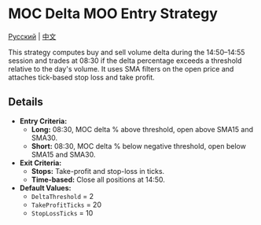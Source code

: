 # MOC Delta MOO Entry Strategy
[Русский](README_ru.md) | [中文](README_cn.md)

This strategy computes buy and sell volume delta during the 14:50–14:55 session and trades at 08:30 if the delta percentage exceeds a threshold relative to the day's volume. It uses SMA filters on the open price and attaches tick-based stop loss and take profit.

## Details

- **Entry Criteria:**
  - **Long:** 08:30, MOC delta % above threshold, open above SMA15 and SMA30.
  - **Short:** 08:30, MOC delta % below negative threshold, open below SMA15 and SMA30.
- **Exit Criteria:**
  - **Stops:** Take-profit and stop-loss in ticks.
  - **Time-based:** Close all positions at 14:50.
- **Default Values:**
  - `DeltaThreshold` = 2
  - `TakeProfitTicks` = 20
  - `StopLossTicks` = 10
